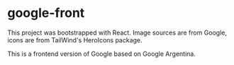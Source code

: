 # google-front

This project was bootstrapped with React. Image sources are from Google, icons are from TailWind's HeroIcons package. 

This is a frontend version of Google based on Google Argentina.